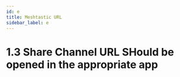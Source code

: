 ```yaml
---
id: e
title: Meshtastic URL
sidebar_label: e
---
```


# 1.3 Share Channel URL SHould be opened in the appropriate app
